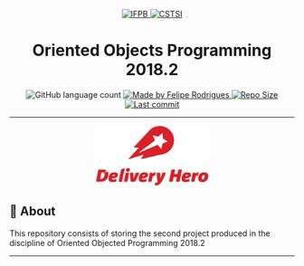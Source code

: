 <p align="center">
  <a href="https://www.ifpb.edu.br/">
    <img alt="IFPB" src="https://avatars0.githubusercontent.com/u/2523928?s=400&v=4" width=150 >
  </a>
  
  <a href="https://estudante.ifpb.edu.br/cursos/39">
   <img alt="CSTSI" src="https://henrifrade.github.io/Marvelist/images/others/TSI.svg" width=150>
  </a>
</p>

<h1 align="center">
   Oriented Objects Programming 2018.2
</h1>

<p align="center">
  <img alt="GitHub language count" src="https://img.shields.io/github/languages/count/felipersdf/RestauranteDelivery?color=%23D2B48C">

  <a href="https://github.com/felipersdf">
    <img alt="Made by Felipe Rodrigues" src="https://img.shields.io/badge/made%20by-Felipe Rodrigues-%2304D361?color=%23D2B48C">
  </a>

  <a href="https://github.com/felipersdf/RestauranteDelivery">
    <img alt="Repo Size" src="https://img.shields.io/github/repo-size/felipersdf/RestauranteDelivery?color=%23D2B48C">
  </a>
  
  <a href="https://github.com/felipersdf/RestauranteDelivery">
    <img alt="Last commit" src="https://img.shields.io/github/last-commit/felipersdf/RestauranteDelivery?color=%23D2B48C">
  </a>
</p>

---
<p align="center">
   <a href="https://estudante.ifpb.edu.br/cursos/39">
    <img alt="CSTSI" src="https://github.com/felipersdf/RestauranteDelivery/blob/master/deliveryhero.png" width=200>
   </a>
</p>

## :notebook: About 

This repository consists of storing the second project produced in the discipline of Oriented Objected Programming 2018.2

---
